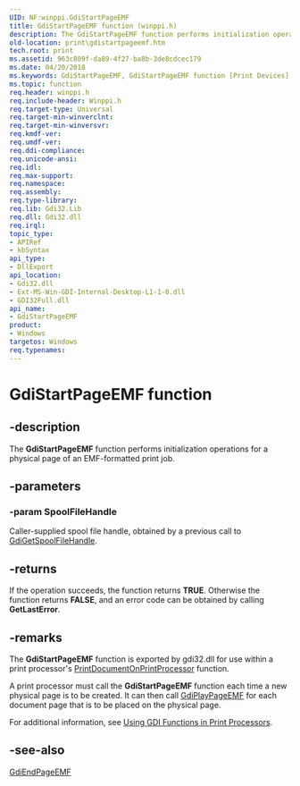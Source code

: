 ```yaml
---
UID: NF:winppi.GdiStartPageEMF
title: GdiStartPageEMF function (winppi.h)
description: The GdiStartPageEMF function performs initialization operations for a physical page of an EMF-formatted print job.
old-location: print\gdistartpageemf.htm
tech.root: print
ms.assetid: 963c809f-da89-4f27-ba8b-3de8cdcec179
ms.date: 04/20/2018
ms.keywords: GdiStartPageEMF, GdiStartPageEMF function [Print Devices], gdifnc_fbb09921-04b5-49e2-b8a7-fe23657a0f4f.xml, print.gdistartpageemf, winppi/GdiStartPageEMF
ms.topic: function
req.header: winppi.h
req.include-header: Winppi.h
req.target-type: Universal
req.target-min-winverclnt: 
req.target-min-winversvr: 
req.kmdf-ver: 
req.umdf-ver: 
req.ddi-compliance: 
req.unicode-ansi: 
req.idl: 
req.max-support: 
req.namespace: 
req.assembly: 
req.type-library: 
req.lib: Gdi32.Lib
req.dll: Gdi32.dll
req.irql: 
topic_type:
- APIRef
- kbSyntax
api_type:
- DllExport
api_location:
- Gdi32.dll
- Ext-MS-Win-GDI-Internal-Desktop-L1-1-0.dll
- GDI32Full.dll
api_name:
- GdiStartPageEMF
product:
- Windows
targetos: Windows
req.typenames: 
---
```


# GdiStartPageEMF function


## -description


The <b>GdiStartPageEMF</b> function performs initialization operations for a physical page of an EMF-formatted print job.


## -parameters




### -param SpoolFileHandle

Caller-supplied spool file handle, obtained by a previous call to <a href="https://docs.microsoft.com/windows-hardware/drivers/ddi/content/winppi/nf-winppi-gdigetspoolfilehandle">GdiGetSpoolFileHandle</a>.


## -returns



If the operation succeeds, the function returns <b>TRUE</b>. Otherwise the function returns <b>FALSE</b>, and an error code can be obtained by calling <b>GetLastError</b>.




## -remarks



The <b>GdiStartPageEMF</b> function is exported by gdi32.dll for use within a print processor's <a href="https://docs.microsoft.com/windows-hardware/drivers/ddi/content/winsplp/nf-winsplp-printdocumentonprintprocessor">PrintDocumentOnPrintProcessor</a> function.

A print processor must call the <b>GdiStartPageEMF</b> function each time a new physical page is to be created. It can then call <a href="https://docs.microsoft.com/windows-hardware/drivers/ddi/content/winppi/nf-winppi-gdiplaypageemf">GdiPlayPageEMF</a> for each document page that is to be placed on the physical page.

For additional information, see <a href="https://docs.microsoft.com/windows-hardware/drivers/print/using-gdi-functions-in-print-processors">Using GDI Functions in Print Processors</a>.




## -see-also




<a href="https://docs.microsoft.com/windows-hardware/drivers/ddi/content/winppi/nf-winppi-gdiendpageemf">GdiEndPageEMF</a>
 

 

